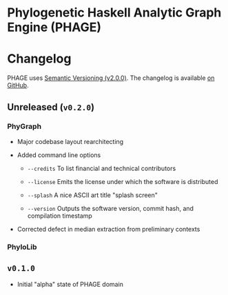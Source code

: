 Phylogenetic Haskell Analytic Graph Engine (PHAGE)
==================================================

# Changelog

PHAGE uses [Semantic Versioning (v2.0.0)][1].
The changelog is available [on GitHub][2].


## Unreleased (`v0.2.0`)

### PhyGraph

  * Major codebase layout rearchitecting

  * Added command line options

    - `--credits` To list financial and technical contributors

    - `--license` Emits the license under which the software is distributed

    - `--splash` A nice ASCII art title "splash screen"

    - `--version` Outputs the software version, commit hash, and compilation timestamp

  * Corrected defect in median extraction from preliminary contexts


### PhyloLib


## `v0.1.0`

  * Initial "alpha" state of PHAGE domain


[1]: https://semver.org/spec/v2.0.0.html
[2]: https://github.com/wardwheeler/PhyGraph/blob/main/doc/CHANGELOG.md
